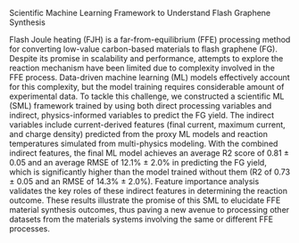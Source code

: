 Scientific Machine Learning Framework to Understand Flash Graphene Synthesis

Flash Joule heating (FJH) is a far-from-equilibrium (FFE) processing method for converting low-value carbon-based materials to flash graphene (FG). Despite its promise in scalability and performance, attempts to explore the reaction mechanism have been limited due to complexity involved in the FFE process. Data-driven machine learning (ML) models effectively account for this complexity, but the model training requires considerable amount of experimental data. To tackle this challenge, we constructed a scientific ML (SML) framework trained by using both direct processing variables and indirect, physics-informed variables to predict the FG yield. The indirect variables include current-derived features (final current, maximum current, and charge density) predicted from the proxy ML models and reaction temperatures simulated from multi-physics modeling. With the combined indirect features, the final ML model achieves an average R2 score of 0.81 ± 0.05 and an average RMSE of 12.1% ± 2.0% in predicting the FG yield, which is significantly higher than the model trained without them (R2 of 0.73 ± 0.05 and an RMSE of 14.3% ± 2.0%). Feature importance analysis validates the key roles of these indirect features in determining the reaction outcome. These results illustrate the promise of this SML to elucidate FFE material synthesis outcomes, thus paving a new avenue to processing other datasets from the materials systems involving the same or different FFE processes.
